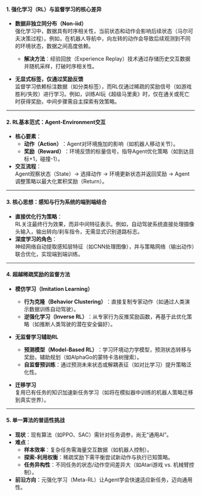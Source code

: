#### ​**1. 强化学习（RL）与监督学习的核心差异**​

- ​**数据非独立同分布（Non-iid）​**​  
    强化学习中，数据具有时序相关性，当前状态和动作会影响后续状态（马尔可夫决策过程）。例如，在机器人导航中，向左转的动作会导致后续观测到不同的环境状态，数据之间高度依赖。
    
    - ​**解决方法**​：经验回放（Experience Replay）技术通过存储历史交互数据并随机采样，打破时序相关性。
- ​**无显式标签，仅通过奖励反馈**​  
    监督学习依赖标注数据（如分类标签），而RL仅通过稀疏的奖励信号（如游戏胜利/失败）进行学习。例如，训练AI玩《超级马里奥》时，仅在通关或死亡时获得奖励，中间步骤需自主探索有效策略。

---

#### ​**2. RL基本范式：Agent-Environment交互**​

- ​**核心要素**​：
    - ​**动作（Action）​**​：Agent对环境施加的影响（如机器人移动关节）。
    - ​**奖励（Reward）​**​：环境反馈的标量信号，指导Agent优化策略（如到达目标+1，碰撞-1）。
- ​**交互流程**​：  
    Agent观察状态（State）→ 选择动作 → 环境更新状态并返回奖励 → Agent调整策略以最大化累积奖励（Return）。

---

#### ​**3. 核心思想：感知与行为系统的端到端结合**​

- ​**直接优化行为策略**​：  
    RL关注最终行为效果，而非中间特征表示。例如，自动驾驶系统直接处理摄像头输入，输出转向/刹车指令，无需显式识别道路标志。
- ​**深度学习的角色**​：  
    神经网络自动提取感知层特征（如CNN处理图像），并与策略网络（输出动作）联合优化，实现端到端训练。

---

#### ​**4. 超越稀疏奖励的监督方法**​

- ​**模仿学习（Imitation Learning）​**​
    
    - ​**行为克隆（Behavior Clustering）​**​：直接复制专家动作（如通过人类演示数据训练自动驾驶）。
    - ​**逆强化学习（Inverse RL）​**​：从专家行为反推奖励函数，再基于此优化策略（如推断人类驾驶的潜在安全偏好）。
- ​**无监督学习辅助RL**​
    
    - ​**预测模型（Model-Based RL）​**​：学习环境动力学模型，预测状态转移与奖励，辅助规划（如AlphaGo的蒙特卡洛树搜索）。
    - ​**自监督预训练**​：通过预测未来状态或解耦表征（如对比学习）提升策略泛化性。
- ​**迁移学习**​  
    复用已有任务的知识加速新任务学习（如将在模拟器中训练的机器人策略迁移到真实世界）。

---

#### ​**5. 单一算法的普适性挑战**​

- ​**现状**​：现有算法（如PPO、SAC）需针对任务调参，尚无“通用AI”。
- ​**难点**​：
    - ​**样本效率**​：复杂任务需海量交互数据（如机器人控制）。
    - ​**探索-利用权衡**​：稀疏奖励下需平衡尝试新动作与执行已知策略。
    - ​**任务异构性**​：不同任务的状态/动作空间差异大（如Atari游戏 vs. 机械臂控制）。
- ​**前沿方向**​：元强化学习（Meta-RL）让Agent学会快速适应新任务，迈向通用性。